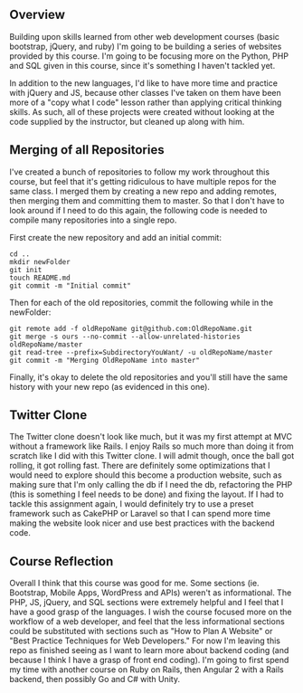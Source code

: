 ## Overview
Building upon skills learned from other web development courses (basic bootstrap, jQuery, and ruby) I'm going to be building a series of websites provided by this course. I'm going to be focusing more on the Python, PHP and SQL given in this course, since it's something I haven't tackled yet.

In addition to the new languages, I'd like to have more time and practice with jQuery and JS, because other classes I've taken on them have been more of a "copy what I code" lesson rather than applying critical thinking skills. As such, all of these projects were created without looking at the code supplied by the instructor, but cleaned up along with him.

## Merging of all Repositories
I've created a bunch of repositories to follow my work throughout this course, but feel that it's getting ridiculous to have multiple repos for the same class. I merged them by creating a new repo and adding remotes, then merging them and committing them to master. So that I don't have to look around if I need to do this again, the following code is needed to compile many repositories into a single repo.

First create the new repository and add an initial commit:
```
cd ..
mkdir newFolder
git init
touch README.md
git commit -m "Initial commit"
```
Then for each of the old repositories, commit the following while in the newFolder:
```
git remote add -f oldRepoName git@github.com:OldRepoName.git
git merge -s ours --no-commit --allow-unrelated-histories oldRepoName/master
git read-tree --prefix=SubdirectoryYouWant/ -u oldRepoName/master
git commit -m "Merging OldRepoName into master"
```
Finally, it's okay to delete the old repositories and you'll still have the same history with your new repo (as evidenced in this one).

## Twitter Clone
The Twitter clone doesn't look like much, but it was my first attempt at MVC without a framework like Rails. I enjoy Rails so much more than doing it from scratch like I did with this Twitter clone. I will admit though, once the ball got rolling, it got rolling fast. There are definitely some optimizations that I would need to explore should this become a production website, such as making sure that I'm only calling the db if I need the db, refactoring the PHP (this is something I feel needs to be done) and fixing the layout. If I had to tackle this assignment again, I would definitely try to use a preset framework such as CakePHP or Laravel so that I can spend more time making the website look nicer and use best practices with the backend code.

## Course Reflection
Overall I think that this course was good for me. Some sections (ie. Bootstrap, Mobile Apps, WordPress and APIs) weren't as informational. The PHP, JS, jQuery, and SQL sections were extremely helpful and I feel that I have a good grasp of the languages. I wish the course focused more on the workflow of a web developer, and feel that the less informational sections could be substituted with sections such as "How to Plan A Website" or "Best Practice Techniques for Web Developers." For now I'm leaving this repo as finished seeing as I want to learn more about backend coding (and because I think I have a grasp of front end coding). I'm going to first spend my time with another course on Ruby on Rails, then Angular 2 with a Rails backend, then possibly Go and C# with Unity.
